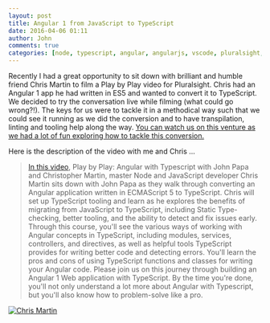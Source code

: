 ```yaml
---
layout: post
title: Angular 1 from JavaScript to TypeScript
date: 2016-04-06 01:11
author: John
comments: true
categories: [node, typescript, angular, angularjs, vscode, pluralsight, javascript, Uncategorized]
---
```

Recently I had a great opportunity to sit down with brilliant and humble friend Chris Martin to film a Play by Play video for Pluralsight. Chris had an Angular 1 app he had written in ES5 and wanted to convert it to TypeScript. We decided to try the conversation live while filming (what could go wrong?!). The keys for us were to tackle it in a methodical way such that we could see it running as we did the conversion and to have transpilation, linting and tooling help along the way. [You can watch us on this venture as we had a lot of fun exploring how to tackle this conversion.](http://jpapa.me/a1tspbp)

Here is the description of the video with me and Chris ...

>[In this video](http://jpapa.me/a1tspbp), Play by Play: Angular with Typescript with John Papa and Christopher Martin, master Node and JavaScript developer Chris Martin sits down with John Papa as they walk through converting an Angular application written in ECMAScript 5 to TypeScript. Chris will set up TypeScript tooling and learn as he explores the benefits of migrating from JavaScript to TypeScript, including Static Type-checking, better tooling, and the ability to detect and fix issues early. Through this course, you'll see the various ways of working with Angular concepts in TypeScript, including modules, services, controllers, and directives, as well as helpful tools TypeScript provides for writing better code and detecting errors. You'll learn the pros and cons of using TypeScript functions and classes for writing your Angular code. Please join us on this journey through building an Angular 1 Web application with TypeScript. By the time you're done, you'll not only understand a lot more about Angular with Typescript, but you'll also know how to problem-solve like a pro.

[![Chris Martin](https://s3-us-west-2.amazonaws.com/johnpapa-blog-images/ng-typescript-chris.jpg)](http://jpapa.me/a1tspbp)

